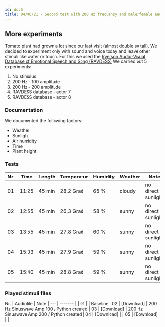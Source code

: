 ```yaml
---
id: doc5
title: 04/06/21 - Second test with 200 Hz frequenzy and male/female audio
---
```


## More experiments

Tomato plant had grown a lot since our last visit (almost double so tall). We decided to experiment only with sound and voice today and leave other stimuli like water or touch. For this we used the <a href="https://zenodo.org/record/1188976">Ryerson Audio-Visual Database of Emotional Speech and Song (RAVDESS)</a> We carried out 5 experiments:

1. No stimulus
2. 200 Hz - 100 amplitude
3. 200 Hz - 200 amplitude
4. RAVDESS database – actor 7
5. RAVDESS database – actor 8

### Documentation

We documented the following factors:
- Weather
- Sunlight
- Air humidity
- Time
- Plant height

### Tests

Nr. | Time  | Length  | Temperatur | Humidity   | Weather | Note                | Stimuli          | Data       |
--- | ----- | ------- | --------   |  --------  | ------  | --------            | --------         | --------   |
01  | 11:25 | 45 min  | 28,2 Grad  | 65 %       | cloudy  | no direct sunlight  | keiner           | [Download] |
02  | 12:55 | 45 min  | 26,3 Grad  | 58 %       | sunny   | no direct sunlight  | 200HzAmp100      | [Download] |
03  | 13:55 | 45 min  | 27,8 Grad  | 60 %       | sunny   | no direct sunlight  | 200HzAmp200      | [Download] |
04  | 15:03 | 45 min  | 27,9 Grad  | 59 %       | sunny   | no direct sunlight  |                  | [Download] |
05  | 15:40 | 45 min  | 28,8 Grad  | 59 %       | sunny   | no direct sunlight  |                  | [Download] |


### Played stimuli files

Nr. | Audiofile    | Note                                      |
--- | -------      |                                           |
01  |              | Baseline                                  |
02  | [Download]   | 200 Hz Sinuswave Amp 100 / Python created |
03  | [Download]   | 200 Hz Sinuswave Amp 200 / Python created |
04  | [Download]   |                                           |
05  | [Download]   |                                           |
